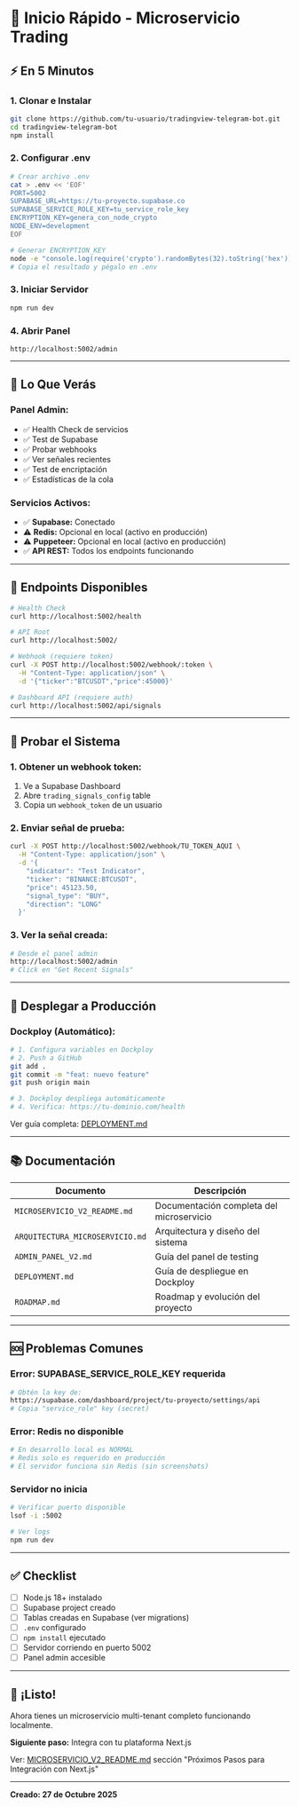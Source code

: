 # 🚀 Inicio Rápido - Microservicio Trading

## ⚡ En 5 Minutos

### **1. Clonar e Instalar**
```bash
git clone https://github.com/tu-usuario/tradingview-telegram-bot.git
cd tradingview-telegram-bot
npm install
```

### **2. Configurar .env**
```bash
# Crear archivo .env
cat > .env << 'EOF'
PORT=5002
SUPABASE_URL=https://tu-proyecto.supabase.co
SUPABASE_SERVICE_ROLE_KEY=tu_service_role_key
ENCRYPTION_KEY=genera_con_node_crypto
NODE_ENV=development
EOF

# Generar ENCRYPTION_KEY
node -e "console.log(require('crypto').randomBytes(32).toString('hex'))"
# Copia el resultado y pégalo en .env
```

### **3. Iniciar Servidor**
```bash
npm run dev
```

### **4. Abrir Panel**
```
http://localhost:5002/admin
```

---

## 🎯 Lo Que Verás

### **Panel Admin:**
- ✅ Health Check de servicios
- ✅ Test de Supabase
- ✅ Probar webhooks
- ✅ Ver señales recientes
- ✅ Test de encriptación
- ✅ Estadísticas de la cola

### **Servicios Activos:**
- ✅ **Supabase:** Conectado
- ⚠️ **Redis:** Opcional en local (activo en producción)
- ⚠️ **Puppeteer:** Opcional en local (activo en producción)
- ✅ **API REST:** Todos los endpoints funcionando

---

## 📡 Endpoints Disponibles

```bash
# Health Check
curl http://localhost:5002/health

# API Root
curl http://localhost:5002/

# Webhook (requiere token)
curl -X POST http://localhost:5002/webhook/:token \
  -H "Content-Type: application/json" \
  -d '{"ticker":"BTCUSDT","price":45000}'

# Dashboard API (requiere auth)
curl http://localhost:5002/api/signals
```

---

## 🧪 Probar el Sistema

### **1. Obtener un webhook token:**
1. Ve a Supabase Dashboard
2. Abre `trading_signals_config` table
3. Copia un `webhook_token` de un usuario

### **2. Enviar señal de prueba:**
```bash
curl -X POST http://localhost:5002/webhook/TU_TOKEN_AQUI \
  -H "Content-Type: application/json" \
  -d '{
    "indicator": "Test Indicator",
    "ticker": "BINANCE:BTCUSDT",
    "price": 45123.50,
    "signal_type": "BUY",
    "direction": "LONG"
  }'
```

### **3. Ver la señal creada:**
```bash
# Desde el panel admin
http://localhost:5002/admin
# Click en "Get Recent Signals"
```

---

## 🚀 Desplegar a Producción

### **Dockploy (Automático):**
```bash
# 1. Configura variables en Dockploy
# 2. Push a GitHub
git add .
git commit -m "feat: nuevo feature"
git push origin main

# 3. Dockploy despliega automáticamente
# 4. Verifica: https://tu-dominio.com/health
```

Ver guía completa: [DEPLOYMENT.md](./DEPLOYMENT.md)

---

## 📚 Documentación

| **Documento**                  | **Descripción**                           |
|--------------------------------|-------------------------------------------|
| `MICROSERVICIO_V2_README.md`  | Documentación completa del microservicio  |
| `ARQUITECTURA_MICROSERVICIO.md`| Arquitectura y diseño del sistema         |
| `ADMIN_PANEL_V2.md`            | Guía del panel de testing                 |
| `DEPLOYMENT.md`                | Guía de despliegue en Dockploy            |
| `ROADMAP.md`                   | Roadmap y evolución del proyecto          |

---

## 🆘 Problemas Comunes

### **Error: SUPABASE_SERVICE_ROLE_KEY requerida**
```bash
# Obtén la key de:
https://supabase.com/dashboard/project/tu-proyecto/settings/api
# Copia "service_role" key (secret)
```

### **Error: Redis no disponible**
```bash
# En desarrollo local es NORMAL
# Redis solo es requerido en producción
# El servidor funciona sin Redis (sin screenshots)
```

### **Servidor no inicia**
```bash
# Verificar puerto disponible
lsof -i :5002

# Ver logs
npm run dev
```

---

## ✅ Checklist

- [ ] Node.js 18+ instalado
- [ ] Supabase project creado
- [ ] Tablas creadas en Supabase (ver migrations)
- [ ] `.env` configurado
- [ ] `npm install` ejecutado
- [ ] Servidor corriendo en puerto 5002
- [ ] Panel admin accesible

---

## 🎉 ¡Listo!

Ahora tienes un microservicio multi-tenant completo funcionando localmente.

**Siguiente paso:** Integra con tu plataforma Next.js

Ver: [MICROSERVICIO_V2_README.md](./MICROSERVICIO_V2_README.md) sección "Próximos Pasos para Integración con Next.js"

---

**Creado: 27 de Octubre 2025**

